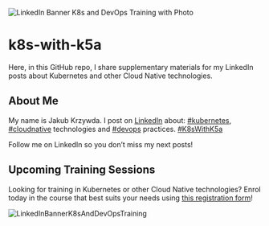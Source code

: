 ![LinkedIn Banner K8s and DevOps Training with Photo](https://github.com/jakubkrzywda/k8s-with-k5a/assets/7603614/4c61854a-5bf4-4754-9d4f-456ee9561d9c)

# k8s-with-k5a

Here, in this GitHub repo, I share supplementary materials for my LinkedIn posts about Kubernetes and other Cloud Native technologies.

## About Me

My name is Jakub Krzywda. I post on [LinkedIn](https://www.linkedin.com/in/jakubkrzywda/) about: [#kubernetes](https://www.linkedin.com/feed/hashtag/?keywords=kubernetes), [#cloudnative](https://www.linkedin.com/feed/hashtag/?keywords=cloudnative) technologies and [#devops](https://www.linkedin.com/feed/hashtag/?keywords=devops) practices. [#K8sWithK5a](https://www.linkedin.com/feed/hashtag/?keywords=k8swithk5a)

Follow me on LinkedIn so you don’t miss my next posts!

## Upcoming Training Sessions

Looking for training in Kubernetes or other Cloud Native technologies?
Enrol today in the course that best suits your needs using [this registration form](https://elastisys.com/training-register/)!

![LinkedInBannerK8sAndDevOpsTraining](https://github.com/jakubkrzywda/k8s-with-k5a/assets/7603614/73b12cfc-0ce5-4277-a6f6-10de379dd496)
